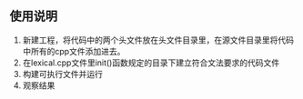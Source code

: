 ## 使用说明

1. 新建工程，将代码中的两个头文件放在头文件目录里，在源文件目录里将代码中所有的cpp文件添加进去。
2. 在lexical.cpp文件里init()函数规定的目录下建立符合文法要求的代码文件
3. 构建可执行文件并运行
4. 观察结果

## 